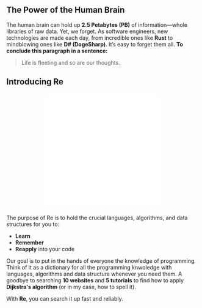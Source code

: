 ## The Power of the Human Brain

The human brain can hold up **2.5 Petabytes (PB)** of information—whole libraries of raw data. Yet, we forget. As software engineers, new technologies are made each day, from incredible ones like **Rust** to mindblowing ones like **D# (DogeSharp)**. It’s easy to forget them all. **To conclude this paragraph in a sentence:**  
> Life is fleeting and so are our thoughts.

## Introducing Re
<p align="center">
  <a href="https://pro-lamap.vercel.app/" target="_blank">
  <img src="./public/resvg1.svg" width="300" height="300" alt="Re Logo" />
  </a>
</p>
The purpose of Re is to hold the crucial languages, algorithms, and data structures for you to:

- **Learn**
- **Remember**
- **Reapply** into your code

Our goal is to put in the hands of everyone the knowledge of programming. Think of it as a dictionary for all the programming knwoledge with languages, algorithms and data structure whenever you need them. A goodbye to searching **10 websites** and **5 tutorials** to find how to apply **Dijkstra's algorithm** (or in my case, how to spell it). 

With **Re**, you can search it up fast and reliably.
